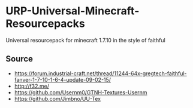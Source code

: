 # URP-Universal-Minecraft-Resourcepacks
Universal resourcepack for minecraft 1.7.10 in the style of faithful
## Source
* https://forum.industrial-craft.net/thread/11244-64x-gregtech-faithful-fanver-1-7-10-1-6-4-update-09-02-15/
* http://f32.me/
* https://github.com/Usernm0/GTNH-Textures-Usernm
* https://github.com/Jimbno/UU-Tex
